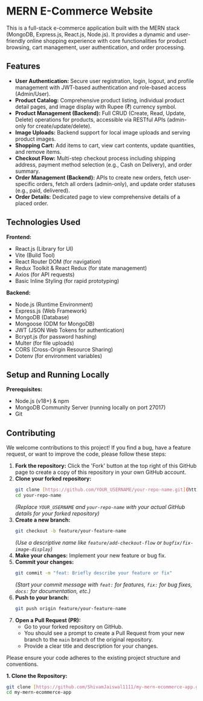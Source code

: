 # MERN E-Commerce Website

This is a full-stack e-commerce application built with the MERN stack (MongoDB, Express.js, React.js, Node.js). It provides a dynamic and user-friendly online shopping experience with core functionalities for product browsing, cart management, user authentication, and order processing.



## Features

-   **User Authentication:** Secure user registration, login, logout, and profile management with JWT-based authentication and role-based access (Admin/User).
-   **Product Catalog:** Comprehensive product listing, individual product detail pages, and image display with Rupee (₹) currency symbol.
-   **Product Management (Backend):** Full CRUD (Create, Read, Update, Delete) operations for products, accessible via RESTful APIs (admin-only for create/update/delete).
-   **Image Uploads:** Backend support for local image uploads and serving product images.
-   **Shopping Cart:** Add items to cart, view cart contents, update quantities, and remove items.
-   **Checkout Flow:** Multi-step checkout process including shipping address, payment method selection (e.g., Cash on Delivery), and order summary.
-   **Order Management (Backend):** APIs to create new orders, fetch user-specific orders, fetch all orders (admin-only), and update order statuses (e.g., paid, delivered).
-   **Order Details:** Dedicated page to view comprehensive details of a placed order.



## Technologies Used

**Frontend:**
-   React.js (Library for UI)
-   Vite (Build Tool)
-   React Router DOM (for navigation)
-   Redux Toolkit & React Redux (for state management)
-   Axios (for API requests)
-   Basic Inline Styling (for rapid prototyping)

**Backend:**
-   Node.js (Runtime Environment)
-   Express.js (Web Framework)
-   MongoDB (Database)
-   Mongoose (ODM for MongoDB)
-   JWT (JSON Web Tokens for authentication)
-   Bcrypt.js (for password hashing)
-   Multer (for file uploads)
-   CORS (Cross-Origin Resource Sharing)
-   Dotenv (for environment variables)

## Setup and Running Locally

**Prerequisites:**
-   Node.js (v18+) & npm
-   MongoDB Community Server (running locally on port 27017)
-   Git



## Contributing

We welcome contributions to this project! If you find a bug, have a feature request, or want to improve the code, please follow these steps:

1.  **Fork the repository:** Click the 'Fork' button at the top right of this GitHub page to create a copy of this repository in your own GitHub account.
2.  **Clone your forked repository:**
    ```bash
    git clone [https://github.com/YOUR_USERNAME/your-repo-name.git](https://github.com/YOUR_USERNAME/your-repo-name.git)
    cd your-repo-name
    ```
    *(Replace `YOUR_USERNAME` and `your-repo-name` with your actual GitHub details for your forked repository)*
3.  **Create a new branch:**
    ```bash
    git checkout -b feature/your-feature-name
    ```
    *(Use a descriptive name like `feature/add-checkout-flow` or `bugfix/fix-image-display`)*
4.  **Make your changes:** Implement your new feature or bug fix.
5.  **Commit your changes:**
    ```bash
    git commit -m "feat: Briefly describe your feature or fix"
    ```
    *(Start your commit message with `feat:` for features, `fix:` for bug fixes, `docs:` for documentation, etc.)*
6.  **Push to your branch:**
    ```bash
    git push origin feature/your-feature-name
    ```
7.  **Open a Pull Request (PR):**
    * Go to your forked repository on GitHub.
    * You should see a prompt to create a Pull Request from your new branch to the `main` branch of the original repository.
    * Provide a clear title and description for your changes.

Please ensure your code adheres to the existing project structure and conventions.



**1. Clone the Repository:**
```bash
git clone [https://github.com/ShivamJaiswal1111/my-mern-ecommerce-app.git](https://github.com/ShivamJaiswal1111/my-mern-ecommerce-app.git)
cd my-mern-ecommerce-app